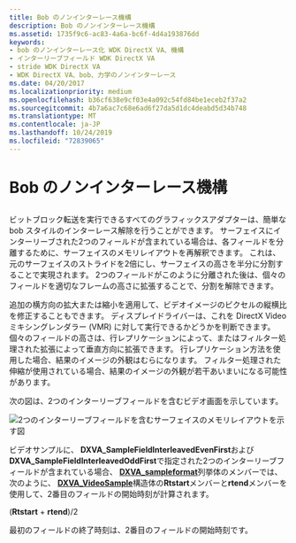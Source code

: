 ```yaml
---
title: Bob のノンインターレース機構
description: Bob のノンインターレース機構
ms.assetid: 1735f9c6-ac83-4a6a-bc6f-4d4a193876dd
keywords:
- bob のノンインターレース化 WDK DirectX VA、機構
- インターリーブフィールド WDK DirectX VA
- stride WDK DirectX VA
- WDK DirectX VA、bob、力学のノンインターレース
ms.date: 04/20/2017
ms.localizationpriority: medium
ms.openlocfilehash: b36cf638e9cf03e4a092c54fd84be1eceb2f37a2
ms.sourcegitcommit: 4b7a6ac7c68e6ad6f27da5d1dc4deabd5d34b748
ms.translationtype: MT
ms.contentlocale: ja-JP
ms.lasthandoff: 10/24/2019
ms.locfileid: "72839065"
---
```

# <a name="bob-deinterlacing-mechanics"></a>Bob のノンインターレース機構


## <span id="ddk_bob_deinterlacing_mechanics_gg"></span><span id="DDK_BOB_DEINTERLACING_MECHANICS_GG"></span>


ビットブロック転送を実行できるすべてのグラフィックスアダプターは、簡単な bob スタイルのインターレース解除を行うことができます。 サーフェイスにインターリーブされた2つのフィールドが含まれている場合は、各フィールドを分離するために、サーフェイスのメモリレイアウトを再解釈できます。 これは、元のサーフェイスのストライドを2倍にし、サーフェイスの高さを半分に分割することで実現されます。 2つのフィールドがこのように分離された後は、個々のフィールドを適切なフレームの高さに拡張することで、分割を解除できます。

追加の横方向の拡大または縮小を適用して、ビデオイメージのピクセルの縦横比を修正することもできます。 ディスプレイドライバーは、これを DirectX Video ミキシングレンダラー (VMR) に対して実行できるかどうかを判断できます。 個々のフィールドの高さは、行レプリケーションによって、またはフィルター処理された拡張によって垂直方向に拡張できます。 行レプリケーション方法を使用した場合、結果のイメージの外観はむらになります。 フィルター処理された伸縮が使用されている場合、結果のイメージの外観が若干あいまいになる可能性があります。

次の図は、2つのインターリーブフィールドを含むビデオ画面を示しています。

![2つのインターリーブフィールドを含むサーフェイスのメモリレイアウトを示す図](images/deinterlace.png)

ビデオサンプルに、 **DXVA\_SampleFieldInterleavedEvenFirst**および**DXVA\_SampleFieldInterleavedOddFirst**で指定された2つのインターリーブフィールドが含まれている場合、 [**DXVA\_sampleformat**](https://docs.microsoft.com/windows-hardware/drivers/ddi/dxva/ne-dxva-_dxva_sampleformat)列挙体のメンバーでは、次のように、 [**DXVA\_VideoSample**](https://docs.microsoft.com/windows-hardware/drivers/ddi/dxva/ns-dxva-_dxva_videosample)構造体の**Rtstart**メンバーと**rtend**メンバーを使用して、2番目のフィールドの開始時刻が計算されます。

(**Rtstart** + **rtend**)/2

最初のフィールドの終了時刻は、2番目のフィールドの開始時刻です。

 

 





